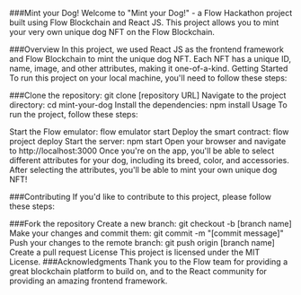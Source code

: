 ###Mint your Dog!
Welcome to "Mint your Dog!" - a Flow Hackathon project built using Flow Blockchain and React JS. This project allows you to mint your very own unique dog NFT on the Flow Blockchain.

###Overview
In this project, we used React JS as the frontend framework and Flow Blockchain to mint the unique dog NFT. Each NFT has a unique ID, name, image, and other attributes, making it one-of-a-kind.
Getting Started
To run this project on your local machine, you'll need to follow these steps:

###Clone the repository: git clone [repository URL]
Navigate to the project directory: cd mint-your-dog
Install the dependencies: npm install
Usage
To run the project, follow these steps:

Start the Flow emulator: flow emulator start
Deploy the smart contract: flow project deploy
Start the server: npm start
Open your browser and navigate to http://localhost:3000
Once you're on the app, you'll be able to select different attributes for your dog, including its breed, color, and accessories. After selecting the attributes, you'll be able to mint your own unique dog NFT!

###Contributing
If you'd like to contribute to this project, please follow these steps:

###Fork the repository
Create a new branch: git checkout -b [branch name]
Make your changes and commit them: git commit -m "[commit message]"
Push your changes to the remote branch: git push origin [branch name]
Create a pull request
License
This project is licensed under the MIT License.
###Acknowledgments
Thank you to the Flow team for providing a great blockchain platform to build on, and to the React community for providing an amazing frontend framework.
